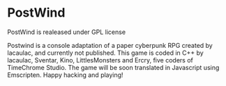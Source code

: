 PostWind
========

PostWind is realeased under GPL license

Postwind is a console adaptation of a paper cyberpunk RPG created by lacaulac, and currently not published.
This game is coded in C++ by lacaulac, Sventar, Kino, LittlesMonsters and Ercry, five coders of TimeChrome Studio.
The game will be soon translated in Javascript using Emscripten.
Happy hacking and playing!
